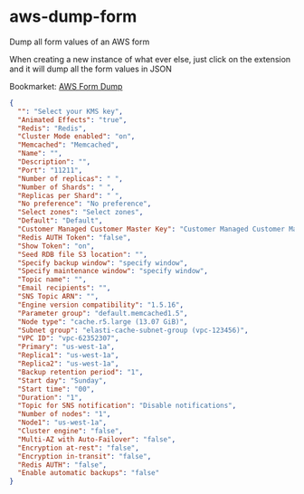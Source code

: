 # aws-dump-form

Dump all form values of an AWS form

When creating a new instance of what ever else, just click on the extension and it will dump all the form values in JSON

Bookmarket: [AWS Form Dump](javascript:(function()%7Bvar%20defer%20%3D%20function(toWaitFor%2C%20method)%20%7B%0A%20%20%20%20if%20(window%5BtoWaitFor%5D)%20%7B%0A%20%20%20%20%20%20%20%20method()%3B%0A%20%20%20%20%7D%20else%20%7B%0A%20%20%20%20%20%20%20%20setTimeout(function%20()%20%7B%20defer(toWaitFor%2C%20method)%20%7D%2C%2050)%3B%0A%20%20%20%20%7D%0A%7D%3B%0Avar%20dump_form%20%3D%20function()%20%7B%0A%20%20dump%20%3D%20%7B%7D%3B%0A%20%20%24.each(%0A%20%20%20%20%24('input')%2C%0A%20%20%20%20function(i%2C%20e)%20%7B%0A%20%20%20%20%20%20try%20%7B%0A%20%20%20%20%20%20%20%20var%20o%20%3D%20%24(e)%3B%0A%20%20%20%20%20%20%20%20var%20label%20%3D%20%24(%22label%5Bfor%3D'%22%20%2B%20o.attr('id')%20%2B%20%22'%5D%22).text()%3B%0A%20%20%20%20%20%20%20%20dump%5Blabel%5D%20%3D%20o.val()%3B%0A%20%20%20%20%20%20%7D%0A%20%20%20%20%20%20catch(e)%20%7B%0A%20%20%20%20%20%20%20%20console.log(e)%3B%0A%20%20%20%20%20%20%7D%0A%20%20%20%20%7D%0A%20%20)%0A%20%20%24.each(%0A%20%20%20%20%24('.awsui-select-value')%2C%0A%20%20%20%20function(i%2C%20e)%20%7B%0A%20%20%20%20%20%20try%20%7B%0A%20%20%20%20%20%20%20%20var%20o%20%3D%20%24(e)%3B%0A%20%20%20%20%20%20%20%20var%20label%20%3D%20%24(o.parents('.awsui-control-group-controls')%5B0%5D).prev().text()%3B%0A%20%20%20%20%20%20%20%20dump%5Blabel%5D%20%3D%20o.text()%3B%0A%20%20%20%20%20%20%7D%0A%20%20%20%20%20%20catch(e)%20%7B%0A%20%20%20%20%20%20%20%20console.log(e)%3B%0A%20%20%20%20%20%20%7D%0A%20%20%20%20%7D%0A%20%20)%0A%20%20%24.each(%0A%20%20%20%20%24('.awsui-checkbox-styled-box')%2C%0A%20%20%20%20function(i%2C%20e)%20%7B%0A%20%20%20%20%20%20try%20%7B%0A%20%20%20%20%20%20%20%20var%20o%20%3D%20%24(e)%3B%0A%20%20%20%20%20%20%20%20var%20label%20%3D%20%24(o.parents('.awsui-control-group-controls')%5B0%5D).prev().text()%3B%0A%20%20%20%20%20%20%20%20dump%5Blabel%5D%20%3D%20o.hasClass('wsui-checkbox-styled-box-checked')%20%3F%20'true'%20%3A%20'false'%3B%0A%20%20%20%20%20%20%7D%0A%20%20%20%20%20%20catch(e)%20%7B%0A%20%20%20%20%20%20%20%20console.log(e)%3B%0A%20%20%20%20%20%20%7D%0A%20%20%20%20%7D%0A%20%20)%0A%20%20var%20value%20%3D%20JSON.stringify(dump)%3B%0A%20%20copyToClipboard%20%3D%20function(data)%20%7B%0A%20%20%20%20var%20%24temp%20%3D%20%24(%22%3Cinput%3E%22)%3B%0A%20%20%20%20%24(%22body%22).append(%24temp)%3B%0A%20%20%20%20%24temp.val(data).select()%3B%0A%20%20%20%20document.execCommand(%22copy%22)%3B%0A%20%20%20%20%24temp.remove()%3B%0A%20%20%7D%0A%20%20copyToClipboard(value)%3B%0A%7D%3B%0Aif(typeof%20jQuery%20%3D%3D%20'undefined')%20%7B%0A%20%20var%20script_jQuery%20%3D%20document.createElement('script')%3B%0A%20%20script_jQuery.setAttribute('src'%2C%20'%2F%2Fcode.jquery.com%2Fjquery-latest.min.js')%3B%0A%20%20document.body.appendChild(script_jQuery)%3B%0A%20%20defer('jQuery'%2C%20()%20%3D%3E%20%7B%0A%20%20%20%20dump_form()%3B%0A%20%20%7D)%3B%0A%7D%20else%20%7B%0A%20%20dump_form()%3B%0A%7D%7D)()%3B)

```json
{
  "": "Select your KMS key",
  "Animated Effects": "true",
  "Redis": "Redis",
  "Cluster Mode enabled": "on",
  "Memcached": "Memcached",
  "Name": "",
  "Description": "",
  "Port": "11211",
  "Number of replicas": " ",
  "Number of Shards": " ",
  "Replicas per Shard": " ",
  "No preference": "No preference",
  "Select zones": "Select zones",
  "Default": "Default",
  "Customer Managed Customer Master Key": "Customer Managed Customer Master Key",
  "Redis AUTH Token": "false",
  "Show Token": "on",
  "Seed RDB file S3 location": "",
  "Specify backup window": "specify window",
  "Specify maintenance window": "specify window",
  "Topic name": "",
  "Email recipients": "",
  "SNS Topic ARN": "",
  "Engine version compatibility": "1.5.16",
  "Parameter group": "default.memcached1.5",
  "Node type": "cache.r5.large (13.07 GiB)",
  "Subnet group": "elasti-cache-subnet-group (vpc-123456)",
  "VPC ID": "vpc-62352307",
  "Primary": "us-west-1a",
  "Replica1": "us-west-1a",
  "Replica2": "us-west-1a",
  "Backup retention period": "1",
  "Start day": "Sunday",
  "Start time": "00",
  "Duration": "1",
  "Topic for SNS notification": "Disable notifications",
  "Number of nodes": "1",
  "Node1": "us-west-1a",
  "Cluster engine": "false",
  "Multi-AZ with Auto-Failover": "false",
  "Encryption at-rest": "false",
  "Encryption in-transit": "false",
  "Redis AUTH": "false",
  "Enable automatic backups": "false"
}
```
